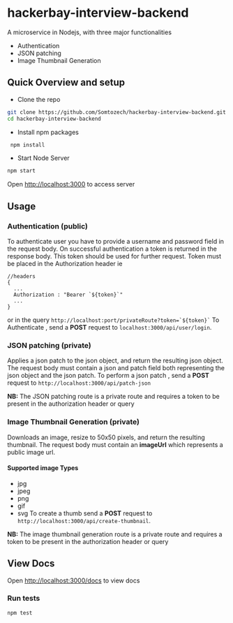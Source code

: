 # hackerbay-interview-backend

A microservice in Nodejs, with three major functionalities

- Authentication
- JSON patching
- Image Thumbnail Generation

## Quick Overview and setup

- Clone the repo

```sh
git clone https://github.com/Somtozech/hackerbay-interview-backend.git
cd hackerbay-interview-backend
```

- Install npm packages

```sh
 npm install
```

- Start Node Server

```sh
npm start
```

Open [http://localhost:3000](http://localhost:3000) to access server

## Usage

### Authentication (public)

To authenticate user you have to provide a username and password field in the request body. On successful authentication a token is returned in the response body. This token should be used for further request. Token must be placed in the Authorization header ie

```
//headers
{
  ...
  Authorization : "Bearer `${token}`"
  ...
}
```

or in the query `` http://localhost:port/privateRoute?token=`${token}` ``
To Authenticate , send a **POST** request to `localhost:3000/api/user/login`.

### JSON patching (private)

Applies a json patch to the json object, and return the resulting json object. The request body must contain a json and patch field both representing the json object and the json patch.
To perform a json patch , send a **POST** request to `http://localhost:3000/api/patch-json`

**NB:** The JSON patching route is a private route and requires a token to be present in the authorization header or query

### Image Thumbnail Generation (private)

Downloads an image, resize to 50x50 pixels, and return the resulting thumbnail.
The request body must contain an **imageUrl** which represents a public image url.

#### Supported image Types

- jpg
- jpeg
- png
- gif
- svg
  To create a thumb send a **POST** request to `http://localhost:3000/api/create-thumbnail`.

**NB:** The image thumbnail generation route is a private route and requires a token to be present in the authorization header or query

## View Docs

Open [http://localhost:3000/docs](http://localhost:3000) to view docs

### Run tests

```
npm test
```
